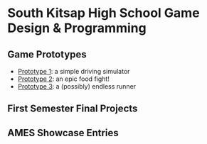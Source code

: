 # South Kitsap High School Game Design & Programming

## Game Prototypes

* [Prototype 1][p1]: a simple driving simulator
* [Prototype 2][p2]: an epic food fight!
* [Prototype 3][p3]: a (possibly) endless runner

[p1]: <https://game-design-and-programming.github.io/prototypes/prototype-1/>
[p2]: <prototype-2/>
[p3]: <prototype-3/>

## First Semester Final Projects

## AMES Showcase Entries
